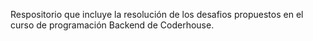 Respositorio que incluye la resolución de los desafios propuestos en el curso de programación Backend de Coderhouse.
